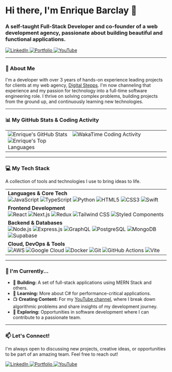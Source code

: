 <h1 align="left">Hi there, I'm Enrique Barclay 👋</h1>
<h3 align="left">A self-taught Full-Stack Developer and co-founder of a web development agency, passionate about building beautiful and functional applications.</h3>

<p align="left">
  <a href="https://linkedin.com/in/enriquebarclay" target="_blank">
    <img src="https://img.shields.io/badge/-LinkedIn-0077B5?style=for-the-badge&logo=linkedin&logoColor=white" alt="LinkedIn">
  </a>
  <a href="https://digitalstepps.com" target="_blank">
    <img src="https://img.shields.io/badge/-Portfolio-000000?style=for-the-badge&logo=Vercel&logoColor=white" alt="Portfolio">
  </a>
  <a href="https://www.youtube.com/@ebarcly" target="_blank">
    <img src="https://img.shields.io/badge/-YouTube-FF0000?style=for-the-badge&logo=youtube&logoColor=white" alt="YouTube">
  </a>
</p>

---

### 🚀 About Me

I'm a developer with over 3 years of hands-on experience leading projects for clients at my web agency, [Digital Stepps](https://digitalstepps.com/). I'm now channeling that experience and my passion for technology into a full-time software engineering role. I thrive on solving complex problems, building projects from the ground up, and continuously learning new technologies.

---

### 📊 My GitHub Stats & Coding Activity

<table width="100%">
  <tr>
    <td width="40%" valign="center">
      <img src="https://github-readme-stats.vercel.app/api?username=ebarcly&show_icons=true&theme=tokyonight&hide_border=true&count_private=true" alt="Enrique's GitHub Stats" />
      <img src="https://github-readme-stats.vercel.app/api/top-langs/?username=ebarcly&layout=compact&theme=tokyonight&hide_border=true" alt="Enrique's Top Languages" />
    </td>
    <td width="60%" valign="top">
      <img src="https://wakatime.com/share/@18cd2bf1-8b5b-45d2-9abc-e0433ebe93ea/cda244bb-8699-4463-8038-9f34a683cae9.svg" alt="WakaTime Coding Activity" />
    </td>
  </tr>
</table>

---

### 💻 My Tech Stack

<p align="left">A collection of tools and technologies I use to bring ideas to life.</p>

<table width="100%">
  <tr>
    <td align="left">
      <strong>Languages & Core Tech</strong><br>
      <img src="https://img.shields.io/badge/JavaScript-F7DF1E?style=for-the-badge&logo=javascript&logoColor=black" alt="JavaScript" />
      <img src="https://img.shields.io/badge/TypeScript-3178C6?style=for-the-badge&logo=typescript&logoColor=white" alt="TypeScript" />
      <img src="https://img.shields.io/badge/Python-3776AB?style=for-the-badge&logo=python&logoColor=white" alt="Python" />
      <img src="https://img.shields.io/badge/HTML5-E34F26?style=for-the-badge&logo=html5&logoColor=white" alt="HTML5" />
      <img src="https://img.shields.io/badge/CSS3-1572B6?style=for-the-badge&logo=css3&logoColor=white" alt="CSS3" />
      <img src="https://img.shields.io/badge/Swift-F05138?style=for-the-badge&logo=swift&logoColor=white" alt="Swift" />
    </td>
  </tr>
  <tr>
    <td align="left">
      <strong>Frontend Development</strong><br>
      <img src="https://img.shields.io/badge/React-20232A?style=for-the-badge&logo=react&logoColor=61DAFB" alt="React" />
      <img src="https://img.shields.io/badge/Next.js-000000?style=for-the-badge&logo=nextdotjs&logoColor=white" alt="Next.js" />
      <img src="https://img.shields.io/badge/Redux-593D88?style=for-the-badge&logo=redux&logoColor=white" alt="Redux" />
      <img src="https://img.shields.io/badge/Tailwind_CSS-38B2AC?style=for-the-badge&logo=tailwindcss&logoColor=white" alt="Tailwind CSS" />
      <img src="https://img.shields.io/badge/styled--components-DB7093?style=for-the-badge&logo=styled-components&logoColor=white" alt="Styled Components" />
    </td>
  </tr>
  <tr>
    <td align="left">
      <strong>Backend & Databases</strong><br>
      <img src="https://img.shields.io/badge/Node.js-339933?style=for-the-badge&logo=nodedotjs&logoColor=white" alt="Node.js" />
      <img src="https://img.shields.io/badge/Express.js-000000?style=for-the-badge&logo=express&logoColor=white" alt="Express.js" />
      <img src="https://img.shields.io/badge/GraphQL-E10098?style=for-the-badge&logo=graphql&logoColor=white" alt="GraphQL" />
      <img src="https://img.shields.io/badge/PostgreSQL-316192?style=for-the-badge&logo=postgresql&logoColor=white" alt="PostgreSQL" />
      <img src="https://img.shields.io/badge/MongoDB-47A248?style=for-the-badge&logo=mongodb&logoColor=white" alt="MongoDB" />
      <img src="https://img.shields.io/badge/Supabase-3FCF8E?style=for-the-badge&logo=supabase&logoColor=white" alt="Supabase" />
    </td>
  </tr>
  <tr>
    <td align="left">
      <strong>Cloud, DevOps & Tools</strong><br>
      <img src="https://img.shields.io/badge/Amazon_AWS-232F3E?style=for-the-badge&logo=amazon-aws&logoColor=white" alt="AWS" />
      <img src="https://img.shields.io/badge/Google_Cloud-4285F4?style=for-the-badge&logo=google-cloud&logoColor=white" alt="Google Cloud" />
      <img src="https://img.shields.io/badge/Docker-2496ED?style=for-the-badge&logo=docker&logoColor=white" alt="Docker" />
      <img src="https://img.shields.io/badge/Git-F05032?style=for-the-badge&logo=git&logoColor=white" alt="Git" />
      <img src="https://img.shields.io/badge/GitHub_Actions-2088FF?style=for-the-badge&logo=github-actions&logoColor=white" alt="GitHub Actions" />
      <img src="https://img.shields.io/badge/Vite-646CFF?style=for-the-badge&logo=vite&logoColor=white" alt="Vite" />
    </td>
  </tr>
</table>

---

### 🌱 I'm Currently...

- 🔭 **Building:** A set of full-stack applications using MERN Stack and others.
- 🌱 **Learning:** More about C# for performance-critical applications.
- 📺 **Creating Content:** For my [YouTube channel](https://www.youtube.com/@ebarcly), where I break down algorithmic problems and share insights of my development journey.
- 🤔 **Exploring:** Opportunities in software development where I can contribute to a passionate team.

---

### 📫 Let's Connect!

I'm always open to discussing new projects, creative ideas, or opportunities to be part of an amazing team. Feel free to reach out!

<p align="left">
  <a href="https://linkedin.com/in/enriquebarclay" target="_blank">
    <img src="https://img.shields.io/badge/-LinkedIn-0077B5?style=for-the-badge&logo=linkedin&logoColor=white" alt="LinkedIn">
  </a>
  <a href="https://digitalstepps.com" target="_blank">
    <img src="https://img.shields.io/badge/-Portfolio-000000?style=for-the-badge&logo=Vercel&logoColor=white" alt="Portfolio">
  </a>
  <a href="https://www.youtube.com/@ebarcly" target="_blank">
    <img src="https://img.shields.io/badge/-YouTube-FF0000?style=for-the-badge&logo=youtube&logoColor=white" alt="YouTube">
  </a>
</p>
